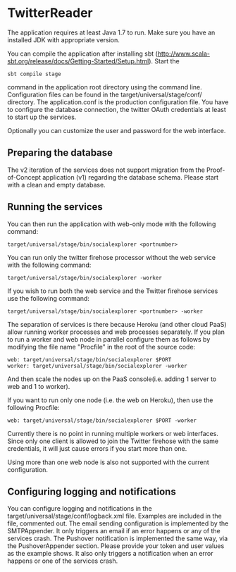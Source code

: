 TwitterReader
==================

The application requires at least Java 1.7 to run. Make sure you have an installed JDK with appropriate version.

You can compile the application after installing sbt (http://www.scala-sbt.org/release/docs/Getting-Started/Setup.html).
Start the

    sbt compile stage

command in the application root directory using the command line. Configuration files can be found in the 
target/universal/stage/conf/ directory. The application.conf is the production configuration file. You have to configure 
the database connection, the twitter OAuth credentials at least to start up the services.

Optionally you can customize the user and password for the web interface.

Preparing the database
------------------------

The v2 iteration of the services does not support migration from the Proof-of-Concept application (v1) regarding the 
database schema. Please start with a clean and empty database.

Running the services
----------------------

You can then run the application with web-only mode with the following command:

    target/universal/stage/bin/socialexplorer <portnumber>

You can run only the twitter firehose processor without the web service with the following command:

    target/universal/stage/bin/socialexplorer -worker
  
If you wish to run both the web service and the Twitter firehose services use the following command:

    target/universal/stage/bin/socialexplorer <portnumber> -worker

The separation of services is there because Heroku (and other cloud PaaS) allow running worker processes and web 
processes separately. If you plan to run a worker and web node in parallel configure them as follows by modifying the
file name "Procfile" in the root of the source code:

    web: target/universal/stage/bin/socialexplorer $PORT
    worker: target/universal/stage/bin/socialexplorer -worker
    
And then scale the nodes up on the PaaS console(i.e. adding 1 server to web and 1 to worker). 

If you want to run only one node (i.e. the web on Heroku), then use the following Procfile:

    web: target/universal/stage/bin/socialexplorer $PORT -worker

Currently there is no point in running multiple workers or web interfaces. Since only one client is allowed to join the
Twitter firehose with the same credentials, it will just cause errors if you start more than one. 

Using more than one web node is also not supported with the current configuration.

Configuring logging and notifications
-----------------------------------------

You can configure logging and notifications in the target/universal/stage/conf/logback.xml file. Examples are included
in the file, commented out. The email sending configuration is implemented by the SMTPAppender. It only triggers an email
if an error happens or any of the services crash. The Pushover notification is implemented the same way, via the 
PushoverAppender section. Please provide your token and user values as the example shows. It also only triggers a 
notification when an error happens or one of the services crash.